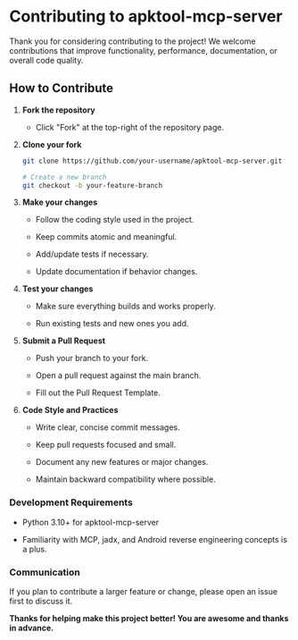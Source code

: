 # Contributing to apktool-mcp-server

Thank you for considering contributing to the project! We welcome contributions that improve functionality, performance, documentation, or overall code quality.

## How to Contribute

1. **Fork the repository**
   - Click "Fork" at the top-right of the repository page.
   
2. **Clone your fork**
   ```bash
   git clone https://github.com/your-username/apktool-mcp-server.git
   
   # Create a new branch
   git checkout -b your-feature-branch
   ```

3. **Make your changes**

   - Follow the coding style used in the project.

   - Keep commits atomic and meaningful.

   - Add/update tests if necessary.

   - Update documentation if behavior changes.

4. **Test your changes**

   - Make sure everything builds and works properly.

   - Run existing tests and new ones you add.

5. **Submit a Pull Request**

   - Push your branch to your fork.

   - Open a pull request against the main branch.

   - Fill out the Pull Request Template.

6. **Code Style and Practices**

   - Write clear, concise commit messages.

   - Keep pull requests focused and small.

   - Document any new features or major changes.

   - Maintain backward compatibility where possible.

### Development Requirements

   - Python 3.10+ for apktool-mcp-server

   - Familiarity with MCP, jadx, and Android reverse engineering concepts is a plus.

### Communication

If you plan to contribute a larger feature or change, please open an issue first to discuss it.

**Thanks for helping make this project better! You are awesome and thanks in advance.**
